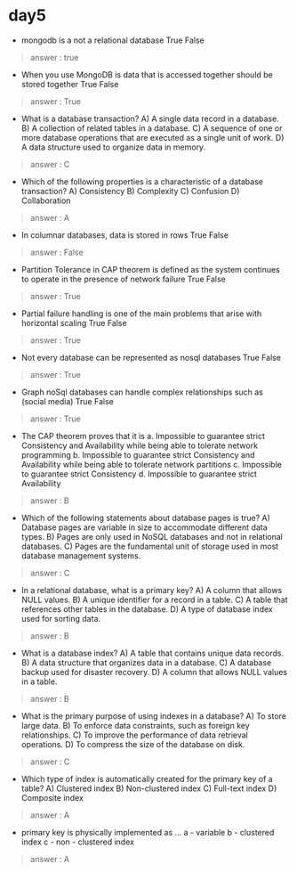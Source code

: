 # day5
- mongodb is a not a relational database
True
False
> answer : true
 
- When you use MongoDB is data that is accessed together should be stored together
True
False
> answer : True
- What is a database transaction?
A) A single data record in a database.
B) A collection of related tables in a database.
C) A sequence of one or more database operations that are executed as a single unit of work.
D) A data structure used to organize data in memory.
> answer : C
- Which of the following properties is a characteristic of a database transaction?
A) Consistency
B) Complexity
C) Confusion
D) Collaboration
> answer : A
- In columnar databases, data is stored in rows
True
False
> answer : False
- Partition Tolerance in CAP theorem is defined as the system continues to operate in the presence of network failure
True
False
> answer : True 
- Partial failure handling is one of the main problems that arise with horizontal scaling
True
False
> answer : True

- Not every database can be represented as nosql databases
True
False
> answer : True

- Graph noSql databases can handle complex relationships such as (social media)
True
False
> answer : True

- The CAP theorem proves that it is
a. Impossible to guarantee strict Consistency and Availability while being able to tolerate network programming
b. Impossible to guarantee strict Consistency and Availability while being able to tolerate network partitions
c. Impossible to guarantee strict Consistency
d. Impossible to guarantee strict Availability
> answer : B

- Which of the following statements about database pages is true?
A) Database pages are variable in size to accommodate different data types.
B) Pages are only used in NoSQL databases and not in relational databases.
C) Pages are the fundamental unit of storage used in most database management systems.
> answer : C

- In a relational database, what is a primary key?
A) A column that allows NULL values.
B) A unique identifier for a record in a table.
C) A table that references other tables in the database.
D) A type of database index used for sorting data.
> answer : B

- What is a database index?
A) A table that contains unique data records.
B) A data structure that organizes data in a database.
C) A database backup used for disaster recovery.
D) A column that allows NULL values in a table.
> answer : B

- What is the primary purpose of using indexes in a database?
A) To store large data.
B) To enforce data constraints, such as foreign key relationships.
C) To improve the performance of data retrieval operations.
D) To compress the size of the database on disk.
> answer : C

- Which type of index is automatically created for the primary key of a table?
A) Clustered index
B) Non-clustered index
C) Full-text index
D) Composite index
> answer : A
- primary key is physically implemented as ...
a - variable
b - clustered index
c - non - clustered index
> answer : A